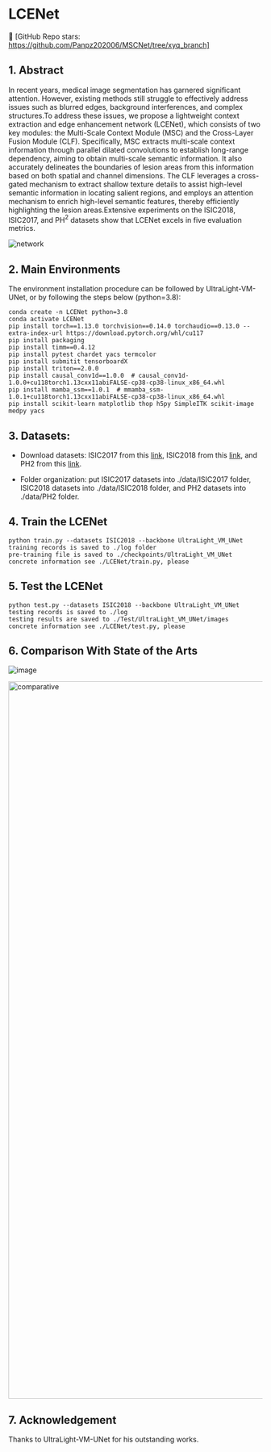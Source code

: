 # LCENet

👋 [GitHub Repo stars: https://github.com/Panpz202006/MSCNet/tree/xyq_branch]

## 1. Abstract

In recent years, medical image segmentation has garnered significant attention. However, existing methods still struggle to effectively address issues such as blurred edges, background interferences, and complex structures.To address these issues, we propose a lightweight context extraction and edge enhancement network (LCENet), which consists of two key modules: the Multi-Scale Context Module (MSC) and the Cross-Layer Fusion Module (CLF). Specifically, MSC extracts multi-scale context information through parallel dilated convolutions to establish long-range dependency, aiming to obtain multi-scale semantic information. It also accurately delineates the boundaries of lesion areas from this information based on both spatial and channel dimensions. The CLF leverages a cross-gated mechanism to extract shallow texture details to assist high-level semantic information in locating salient regions, and employs an attention mechanism to enrich high-level semantic features, thereby efficiently highlighting the lesion areas.Extensive experiments on the ISIC2018, ISIC2017, and PH$^{2}$ datasets show that LCENet excels in five evaluation metrics.

![network](https://github.com/user-attachments/assets/deeb9bdd-903c-410b-9e6b-84cbc549c848)

## 2. Main Environments

The environment installation procedure can be followed by UltraLight-VM-UNet, or by following the steps below (python=3.8):

```
conda create -n LCENet python=3.8
conda activate LCENet
pip install torch==1.13.0 torchvision==0.14.0 torchaudio==0.13.0 --extra-index-url https://download.pytorch.org/whl/cu117
pip install packaging
pip install timm==0.4.12
pip install pytest chardet yacs termcolor
pip install submitit tensorboardX
pip install triton==2.0.0
pip install causal_conv1d==1.0.0  # causal_conv1d-1.0.0+cu118torch1.13cxx11abiFALSE-cp38-cp38-linux_x86_64.whl
pip install mamba_ssm==1.0.1  # mmamba_ssm-1.0.1+cu118torch1.13cxx11abiFALSE-cp38-cp38-linux_x86_64.whl
pip install scikit-learn matplotlib thop h5py SimpleITK scikit-image medpy yacs
```

## 3. Datasets: 

- Download datasets: ISIC2017 from this [link]([https://drive.google.com/drive/folders/1aNuwMmOJq8X8gCKOjy6gDar1G5PieoXi](https://challenge.isic-archive.com/data/#2017)), ISIC2018 from this [link](https://challenge.isic-archive.com/data/#2018), and PH2 from this [link](https://www.dropbox.com/scl/fi/epzcoqeyr1v9qlv/PH2Dataset.rar?rlkey=6mt2jlvwfkditkyg12xdei6ux&e=1).

- Folder organization: put ISIC2017 datasets into ./data/ISIC2017 folder, ISIC2018 datasets into ./data/ISIC2018 folder, and PH2 datasets into ./data/PH2 folder.
  
## 4. Train the LCENet

```
python train.py --datasets ISIC2018 --backbone UltraLight_VM_UNet
training records is saved to ./log folder
pre-training file is saved to ./checkpoints/UltraLight_VM_UNet
concrete information see ./LCENet/train.py, please
```

## 5. Test the LCENet

```
python test.py --datasets ISIC2018 --backbone UltraLight_VM_UNet
testing records is saved to ./log
testing results are saved to ./Test/UltraLight_VM_UNet/images
concrete information see ./LCENet/test.py, please
```
  
## 6. Comparison With State of the Arts

![image](https://github.com/user-attachments/assets/db408a6a-8ecf-4f7c-8a42-2f3f2f41ba29)

<img width="1422" alt="comparative" src="https://github.com/user-attachments/assets/6ddae633-2daa-45f2-b661-76bbb280bf17">

## 7. Acknowledgement

Thanks to UltraLight-VM-UNet for his outstanding works.

